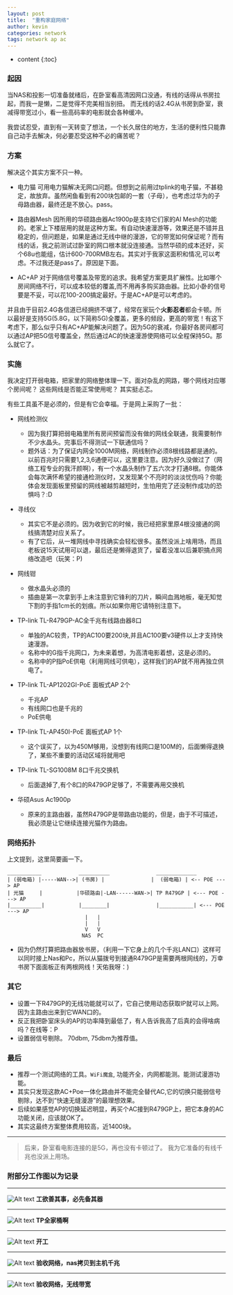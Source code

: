 ```yaml
---
layout: post
title:  "重构家庭网络"
author: kevin
categories: network
tags: network ap ac
---
```

* content
{:toc}

### 起因
当NAS和投影一切准备就绪后，在卧室看高清因网口没通，有线的话得从书房拉起，而我一是懒，二是觉得不完美相当别扭。
而无线的话2.4G从书房到卧室，衰减得带宽过小，看一些高码率的电影就会各种缓冲。

我尝试忍受，直到有一天转变了想法，一个长久居住的地方，生活的便利性只能靠自己动手去解决，何必要忍受这种不必的痛苦呢？

### 方案
解决这个其实方案不只一种。

* 电力猫
可用电力猫解决无网口问题。但想到之前用过tplink的电子猫，不甚稳定，故放弃。虽然闲鱼看到有200块包邮的一套（子母），也考虑过华为的子母路由器，最终还是不放心。pass。

* 路由器Mesh
因所用的华硕路由器Ac1900p是支持它们家的AI Mesh的功能的。老家上下楼层用的就是这种方案。有自动快速漫游等，效果还是不错并且稳定的，但问题是，如果是通过无线中继的漫游，它的带宽如何保证呢？而有线的话，我之前测试过卧室的网口根本就没连接通。当然华硕的成本还好，买个68u也能组，估计600-700RMB左右。其实对于我家这面积和情况,可以考虑。不过我还是pass了。原因是下面。

* AC+AP
对于网络信号覆盖及带宽的追求。我希望方案更具扩展性。比如哪个房间网络不行，可以成本较低的覆盖,而不用再多购买路由器。比如小卧的信号要是不妥，可以花100-200搞定最好。于是AC+AP是可以考虑的。

并且由于目前2.4G各信道已经拥挤不堪了，经常在家玩个**火影忍者**都会卡顿。所以最好是支持5G(5.8G，以下简称5G)全覆盖，更多的频段，更高的带宽！有这下考虑下，那么似乎只有AC+AP能解决问题了。因为5G的衰减，你最好各房间都可以通过AP把5G信号覆盖全，然后通过AC的快速漫游使网络可以全程保持5G。那么就它了。

### 实施
我决定打开弱电箱，把家里的网络整体理一下。面对杂乱的网路，哪个网线对应哪个房间呢？ 这些网线是否能正常使用呢？ 其实挺忐忑。

有些工具虽不是必须的，但是有它会幸福。于是网上采购了一批：
* 网线检测仪
    * 因为我打算把弱电箱里所有房间预留而没有做的网线全联通，我需要制作不少水晶头。完事后不得测试一下联通信吗？
    * 题外话：为了保证内网全1000M网络，网线制作必须8根线路都是通的。以前百兆时只需要1,2,3,6通便可以，这里要注意。因为好久没做过了（网络工程专业的我汗颜啊），有一个水晶头制作了五六次才打通8根。你能体会每次满怀希望的接通检测仪时，又发现某个不亮时的淡淡忧伤吗？你能体会发现面板里预留的网线被越剪越短时，生怕用完了还没制作成功的恐惧吗？:D

* 寻线仪
    * 其实它不是必须的。因为收到它的时候，我已经把家里原4根没接通的网线搞清楚对应关系了。
    * 有了它后，从一堆网线中寻找确实会轻松很多。虽然没派上啥用场，而且老板说15天试用可以退，最后还是懒得退货了，留着没准以后兼职搞点网络改造吧（玩笑：P)

* 网线钳
    * 做水晶头必须的
    * 插曲是第一次拿到手上未注意到它锋利的刀片，瞬间血溅地板，毫无知觉下割的手指1cm长的划痕。所以如果你用它请特别注意下。

* TP-link TL-R479GP-AC全千兆有线路由器8口
    * 单独的AC较贵，TP的AC100要200块,并且AC100要v3硬件以上才支持快速漫游。
    * 名称中的G指千兆网口，为未来着想，为高清电影着想，这是必须的。
    * 名称中的P指PoE供电（利用网线可供电），这样我们的AP就不用再独立供电了。

* TP-link TL-AP1202GI-PoE 面板式AP 2个
    * 千兆AP
    * 有线网口也是千兆的
    * PoE供电
* TP-link TL-AP450I-PoE 面板式AP 1个
    * 这个误买了，以为450M够用，没想到有线网口是100M的，后面懒得退换了，某些不重要的活动区域将就用吧

* TP-link TL-SG1008M 8口千兆交换机
    * 后面退掉了,有个8口的R479GP足够了，不需要再用交换机

* 华硕Asus Ac1900p
    * 原来的主路由器，虽然R479GP是带路由功能的，但是，由于不可描述，我必须是让它继续连接光猫作为路由。

### 网络拓扑
上文提到，这里简要画一下。

```
___________            __________               _____________
| (弱电箱) |-----WAN-->| (书房) |               |  (弱电箱) | <-- POE --- > AP
| 光猫     |           |华硕路由|-LAN------WAN->| TP R479GP | <--- POE ---> AP
|__________|           |________|               |___________| <--- POE ---> AP
                         |   |
                         |   |
                         V   V
                        NAS  PC

```
* 因为仍然打算把路由器放书房，（利用一下它身上的几个千兆LAN口）这样可以同时接上Nas和Pc，所以从猫拨号到接通R479GP是需要两根网线的，万幸书房下面面板正有两根网线！天佑我呀：)


### 其它
* 设置一下R479GP的无线功能就可以了，它自己使用动态获取IP就可以上网。因为主路由出来到它WAN口的。
* 反正我把卧室床头的AP的功率降到最低了，有人告诉我高了后真的会得啥病吗？在线等：P
* 设置弱信号剔除。 70dbm, 75dbm为推荐值。

### 最后
* 推荐一个测试网络的工具。`WiFi魔盒`, 功能齐全，内网都能测。能测试漫游功能。
* 其实只发现这款AC+Poe一体化路由并不能完全替代AC,它的切换只能弱信号剔除，达不到“快速无缝漫游”的最理想效果。
* 后续如果感觉AP的切换延迟明显，再买个AC接到R479GP上，把它本身的AC功能关闭，应该就OK了。
* 其实这最终方案整体费用较高，近1400块。

---
> 后来，卧室看电影连接的是5G，再也没有卡顿过了。 我为它准备的有线千兆也没派上用场。

### 附部分工作图以为记录
---
![Alt text](./assets/201903/IMG_5328.JPG)
**工欲善其事，必先备其器**

---
![Alt text](./assets/201903/IMG_5329.JPG)
**TP全家桶啊**

---
![Alt text](./assets/201903/IMG_5303.JPG)
**开工**

---
![Alt text](./assets/201903/IMG_5310.JPG)
**验收网络，nas拷贝到主机千兆**

---
![Alt text](./assets/201903/IMG_5305.JPG)
**验收网络，无线带宽**
